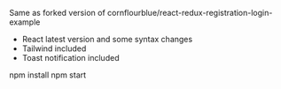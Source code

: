 Same as forked version of cornflourblue/react-redux-registration-login-example

- React latest version and some syntax changes
- Tailwind included
- Toast notification included

npm install
npm start
